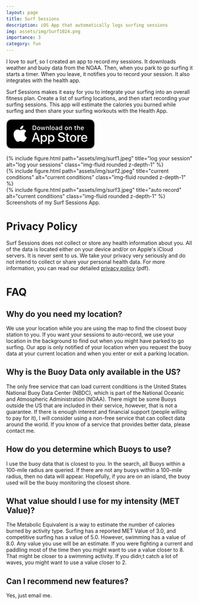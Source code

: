 ```yaml
---
layout: page
title: Surf Sessions
description: iOS App that automatically logs surfing sessions
img: assets/img/Surf1024.png
importance: 3
category: fun
---
```


I love to surf, so I created an app to record my sessions. It downloads weather and buoy data from the NOAA. Then, when you park to go surfing it starts a timer. When you leave, it notifies you to record your session. It also integrates with the health app.

Surf Sessions makes it easy for you to integrate your surfing into an overall fitness plan. Create a list of surfing locations, and then start recording your surfing sessions. This app will estimate the calories you burned while surfing and then share your surfing workouts with the Health App.

[![Download from the App Store](/assets/img/AppleAppStore.svg)](https://apps.apple.com/us/app/surf-sessions/id935513127)

<div class="row">
    <div class="col-sm mt-3 mt-md-0">
        {% include figure.html path="assets/img/surf1.jpeg" title="log your session" alt="log your sessions" class="img-fluid rounded z-depth-1" %}
    </div>
    <div class="col-sm mt-3 mt-md-0">
        {% include figure.html path="assets/img/surf2.jpeg" title="current conditions" alt="current conditions" class="img-fluid rounded z-depth-1" %}
    </div>
    <div class="col-sm mt-3 mt-md-0">
        {% include figure.html path="assets/img/surf3.jpeg" title="auto record" alt="current conditions" class="img-fluid rounded z-depth-1" %}
    </div>
</div>
<div class="caption">
    Screenshots of my Surf Sessions App.
</div>

# Privacy Policy 

Surf Sessions does not collect or store any health information about you. All of the data is located either on your device and/or on Apple's iCloud servers. It is never sent to us. We take your privacy very seriously and do not intend to collect or share your personal health data. For more information, you can read our detailed [privacy policy](/assets/pdf/surfsessions-mpdf.pdf) (pdf).

# FAQ 

## Why do you need my location?
We use your location while you are using the map to find the closest buoy station to you. If you want your sessions to auto-record, we use your location in the background to find out when you might have parked to go surfing. Our app is only notified of your location when you request the buoy data at your current location and when you enter or exit a parking location.

##  Why is the Buoy Data only available in the US?
The only free service that can load current conditions is the United States National Buoy Data Center (NBDC), which is part of the National Oceanic and Atmospheric Administration (NOAA). There might be some Buoys outside the US that are included in their service, however, that is not a guarantee. If there is enough interest and financial support (people willing to pay for it), I will consider using a non-free service that can collect data around the world. If you know of a service that provides better data, please contact me.

## How do you determine which Buoys to use?
I use the buoy data that is closest to you. In the search, all Buoys within a 100-mile radius are queried. If there are not any buoys within a 100-mile radius, then no data will appear. Hopefully, if you are on an island, the buoy used will be the buoy monitoring the closest shore.

## What value should I use for my intensity (MET Value)?
The Metabolic Equivalent is a way to estimate the number of calories burned by activity type. Surfing has a reported MET Value of 3.0, and competitive surfing has a value of 5.0. However, swimming has a value of 8.0. Any value you use will be an estimate. If you were fighting a current and paddling most of the time then you might want to use a value closer to 8. That might be closer to a swimming activity. If you didn;t catch a lot of waves, you might want to use a value closer to 2.


## Can I recommend new features?
Yes, just email me.

